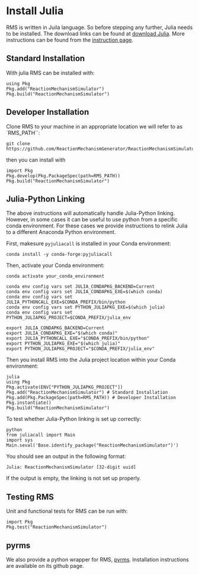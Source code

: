 # Install Julia
RMS is written in Juila language. So before stepping any further, Julia needs to be installed. The download links can be found at [download Julia](https://julialang.org/downloads/). More instructions can be found from the [instruction page](https://julialang.org/downloads/platform/).

## Standard Installation
With julia RMS can be installed with:

```
using Pkg
Pkg.add("ReactionMechanismSimulator")
Pkg.build("ReactionMechanismSimulator")
```

## Developer Installation
Clone RMS to your machine in an appropriate location we will refer to as `RMS_PATH``:
```
git clone https://github.com/ReactionMechanismGenerator/ReactionMechanismSimulator.jl.git
```
then you can install with
```
import Pkg
Pkg.develop(Pkg.PackageSpec(path=RMS_PATH))
Pkg.build("ReactionMechanismSimulator")
```

## Julia-Python Linking
The above instructions will automatically handle Julia-Python linking. However, in some cases it can be useful to use python from a specific conda environment. For these cases we provide instructions to relink Julia to a different Anaconda Python environment.

First, makesure `pyjuliacall` is installed in your Conda environment:
```
conda install -y conda-forge:pyjuliacall
```
Then, activate your Conda environment:
```
conda activate your_conda_environment
```

```
conda env config vars set JULIA_CONDAPKG_BACKEND=Current
conda env config vars set JULIA_CONDAPKG_EXE=$(which conda)
conda env config vars set JULIA_PYTHONCALL_EXE=$CONDA_PREFIX/bin/python
conda env config vars set PYTHON_JULIAPKG_EXE=$(which julia)
conda env config vars set PYTHON_JULIAPKG_PROJECT=$CONDA_PREFIX/julia_env

export JULIA_CONDAPKG_BACKEND=Current
export JULIA_CONDAPKG_EXE="$(which conda)"
export JULIA_PYTHONCALL_EXE="$CONDA_PREFIX/bin/python"
export PYTHON_JULIAPKG_EXE="$(which julia)"
export PYTHON_JULIAPKG_PROJECT="$CONDA_PREFIX/julia_env"
```
Then you install RMS into the Julia project location within your Conda environment:
```
julia
using Pkg
Pkg.activate(ENV["PYTHON_JULIAPKG_PROJECT"])
Pkg.add("ReactionMechanismSimulator") # Standard Installation
Pkg.add(Pkg.PackageSpec(path=RMS_PATH)) # Developer Installation
Pkg.instantiate()
Pkg.build("ReactionMechanismSimulator")
```
To test whether Julia-Python linking is set up correctly:
```
python
from juliacall import Main
import sys
Main.seval('Base.identify_package("ReactionMechanismSimulator")')
```
You should see an output in the following format:
```
Julia: ReactionMechanismSimulator [32-digit uuid]
```
If the output is empty, the linking is not set up properly.


## Testing RMS
Unit and functional tests for RMS can be run with:
```
import Pkg
Pkg.test("ReactionMechanismSimulator")
```

## pyrms
We also provide a python wrapper for RMS, [pyrms](https://github.com/ReactionMechanismGenerator/pyrms). Installation instructions are available on its github page.
